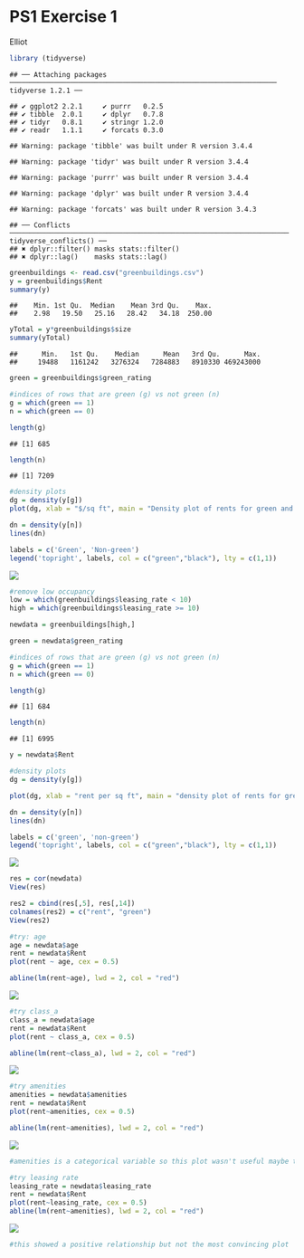 PS1 Exercise 1
================
Elliot

``` r
library (tidyverse)
```

    ## ── Attaching packages ────────────────────────────────────────────────────────────────── tidyverse 1.2.1 ──

    ## ✔ ggplot2 2.2.1     ✔ purrr   0.2.5
    ## ✔ tibble  2.0.1     ✔ dplyr   0.7.8
    ## ✔ tidyr   0.8.1     ✔ stringr 1.2.0
    ## ✔ readr   1.1.1     ✔ forcats 0.3.0

    ## Warning: package 'tibble' was built under R version 3.4.4

    ## Warning: package 'tidyr' was built under R version 3.4.4

    ## Warning: package 'purrr' was built under R version 3.4.4

    ## Warning: package 'dplyr' was built under R version 3.4.4

    ## Warning: package 'forcats' was built under R version 3.4.3

    ## ── Conflicts ───────────────────────────────────────────────────────────────────── tidyverse_conflicts() ──
    ## ✖ dplyr::filter() masks stats::filter()
    ## ✖ dplyr::lag()    masks stats::lag()

``` r
greenbuildings <- read.csv("greenbuildings.csv")
y = greenbuildings$Rent
summary(y)
```

    ##    Min. 1st Qu.  Median    Mean 3rd Qu.    Max. 
    ##    2.98   19.50   25.16   28.42   34.18  250.00

``` r
yTotal = y*greenbuildings$size
summary(yTotal)
```

    ##      Min.   1st Qu.    Median      Mean   3rd Qu.      Max. 
    ##     19488   1161242   3276324   7284883   8910330 469243000

``` r
green = greenbuildings$green_rating

#indices of rows that are green (g) vs not green (n)
g = which(green == 1)
n = which(green == 0)

length(g)
```

    ## [1] 685

``` r
length(n)
```

    ## [1] 7209

``` r
#density plots
dg = density(y[g])
plot(dg, xlab = "$/sq ft", main = "Density plot of rents for green and non-green apartments", ylim=c(0,.05), col = 'green')

dn = density(y[n])
lines(dn)

labels = c('Green', 'Non-green')
legend('topright', labels, col = c("green","black"), lty = c(1,1))
```

![](Exercise_1_files/figure-markdown_github/unnamed-chunk-1-1.png)

``` r
#remove low occupancy
low = which(greenbuildings$leasing_rate < 10)
high = which(greenbuildings$leasing_rate >= 10)

newdata = greenbuildings[high,]

green = newdata$green_rating

#indices of rows that are green (g) vs not green (n)
g = which(green == 1)
n = which(green == 0)

length(g)
```

    ## [1] 684

``` r
length(n)
```

    ## [1] 6995

``` r
y = newdata$Rent

#density plots
dg = density(y[g])

plot(dg, xlab = "rent per sq ft", main = "density plot of rents for green and not green apartments", ylim=c(0,.05), col = 'green')

dn = density(y[n])
lines(dn)

labels = c('green', 'non-green')
legend('topright', labels, col = c("green","black"), lty = c(1,1))
```

![](Exercise_1_files/figure-markdown_github/unnamed-chunk-1-2.png)

``` r
res = cor(newdata)
View(res)

res2 = cbind(res[,5], res[,14])
colnames(res2) = c("rent", "green")
View(res2)

#try: age
age = newdata$age
rent = newdata$Rent
plot(rent ~ age, cex = 0.5)

abline(lm(rent~age), lwd = 2, col = "red")
```

![](Exercise_1_files/figure-markdown_github/unnamed-chunk-1-3.png)

``` r
#try class_a
class_a = newdata$age
rent = newdata$Rent
plot(rent ~ class_a, cex = 0.5)

abline(lm(rent~class_a), lwd = 2, col = "red")
```

![](Exercise_1_files/figure-markdown_github/unnamed-chunk-1-4.png)

``` r
#try amenities 
amenities = newdata$amenities
rent = newdata$Rent
plot(rent~amenities, cex = 0.5)

abline(lm(rent~amenities), lwd = 2, col = "red")
```

![](Exercise_1_files/figure-markdown_github/unnamed-chunk-1-5.png)

``` r
#amenities is a categorical variable so this plot wasn't useful maybe try finding mean/median

#try leasing rate
leasing_rate = newdata$leasing_rate
rent = newdata$Rent
plot(rent~leasing_rate, cex = 0.5)
abline(lm(rent~amenities), lwd = 2, col = "red")
```

![](Exercise_1_files/figure-markdown_github/unnamed-chunk-1-6.png)

``` r
#this showed a positive relationship but not the most convincing plot
```
